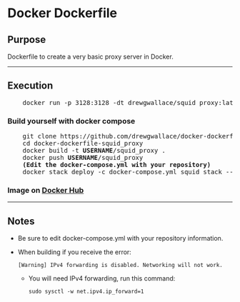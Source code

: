 # Docker Dockerfile



## Purpose
  Dockerfile to create a very basic proxy server in Docker.
  
----

## Execution

<pre>
    docker run -p 3128:3128 -dt drewgwallace/squid_proxy:latest
</pre>
### Build yourself with docker compose
<pre>
    git clone https://github.com/drewgwallace/docker-dockerfile-squid_proxy.git
    cd docker-dockerfile-squid_proxy
    docker build -t <b>USERNAME</b>/squid_proxy .
    docker push <b>USERNAME</b>/squid_proxy
    <b>(Edit the docker-compose.yml with your repository)</b>
    docker stack deploy -c docker-compose.yml squid_stack --with-registry-auth
</pre>   

### Image on [Docker Hub](https://hub.docker.com/r/drewgwallace/squid_proxy/)

----

## Notes
+ Be sure to edit docker-compose.yml with your repository information.
+ When building if you receive the error:

      [Warning] IPv4 forwarding is disabled. Networking will not work.
      
  + You will need IPv4 forwarding, run this command:

        sudo sysctl -w net.ipv4.ip_forward=1
